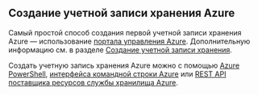 ## Создание учетной записи хранения Azure

Самый простой способ создания первой учетной записи хранения Azure — использование [портала управления Azure](https://manage.windowsazure.com). Дополнительную информацию см. в разделе [Создание учетной записи хранения](../articles/storage/storage-create-storage-account.md#create-a-storage-account).

Создать учетную запись хранения Azure можно с помощью [Azure PowerShell](../articles/storage/storage-powershell-guide-full.md), [интерфейса командной строки Azure](../articles/storage/storage-azure-cli.md) или [REST API поставщика ресурсов службы хранилища Azure](https://msdn.microsoft.com/library/azure/mt163683.aspx).
 

<!---HONumber=62-->